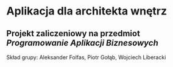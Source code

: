 # Aplikacja dla architekta wnętrz

## Projekt zaliczeniowy na przedmiot *Programowanie Aplikacji Biznesowych*

Skład grupy: Aleksander Folfas, Piotr Gołąb, Wojciech Liberacki
